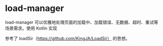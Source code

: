 # load-manager

load-manager 可以优雅地处理页面的加载中、加载错误、无数据、超时、重试等场景需求。使用 Kotlin 实现

参考了 loadSir（https://github.com/KingJA/LoadSir） 的思想。
